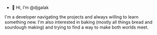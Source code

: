 - 👋 Hi, I’m @djgalak

I'm a developer navigating the projects and always willing to learn something new.
I'm also interested in baking (mostly all things bread and sourdough making) and trying to find a way to make both worlds meet.

<!---
djgalak/djgalak is a ✨ special ✨ repository because its `README.md` (this file) appears on your GitHub profile.
You can click the Preview link to take a look at your changes.
--->
